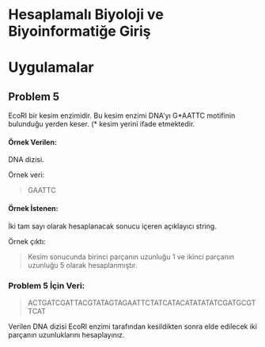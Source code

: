 
# Hesaplamalı Biyoloji ve Biyoinformatiğe Giriş
# Uygulamalar

## Problem 5

EcoRI bir kesim enzimidir. Bu kesim enzimi DNA'yı G\*AATTC motifinin bulunduğu yerden keser. (\* kesim yerini ifade etmektedir.

#### Örnek Verilen:

DNA dizisi.

Örnek veri: 

> GAATTC

#### Örnek İstenen:

İki tam sayı olarak hesaplanacak sonucu içeren açıklayıcı string.

Örnek çıktı:

> Kesim sonucunda birinci parçanın uzunluğu 1 ve ikinci parçanın uzunluğu 5 olarak hesaplanmıştır.

### Problem 5 İçin Veri:

> ACTGATCGATTACGTATAGTAGAATTCTATCATACATATATATCGATGCGTTCAT

Verilen DNA dizisi EcoRI enzimi tarafından kesildikten sonra elde edilecek iki parçanın uzunluklarını hesaplayınız.
